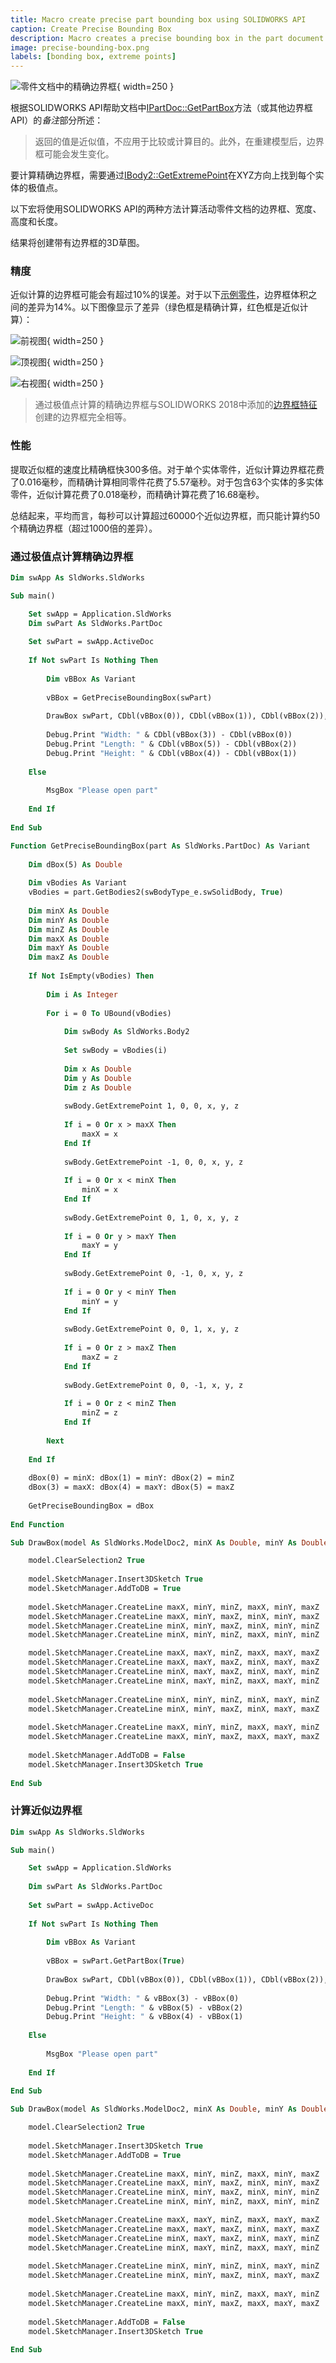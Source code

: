 ```yaml
---
title: Macro create precise part bounding box using SOLIDWORKS API
caption: Create Precise Bounding Box
description: Macro creates a precise bounding box in the part document using SOLIDWORKS API
image: precise-bounding-box.png
labels: [bonding box, extreme points]
---
```

![零件文档中的精确边界框](precise-bounding-box.png){ width=250 }

根据SOLIDWORKS API帮助文档中[IPartDoc::GetPartBox](https://help.solidworks.com/2016/english/api/sldworksapi/solidworks.interop.sldworks~solidworks.interop.sldworks.ipartdoc~getpartbox.html)方法（或其他边界框API）的*备注*部分所述：

> 返回的值是近似值，不应用于比较或计算目的。此外，在重建模型后，边界框可能会发生变化。

要计算精确边界框，需要通过[IBody2::GetExtremePoint](https://help.solidworks.com/2016/english/api/sldworksapi/solidworks.interop.sldworks~solidworks.interop.sldworks.ibody2~getextremepoint.html)在XYZ方向上找到每个实体的极值点。

以下宏将使用SOLIDWORKS API的两种方法计算活动零件文档的边界框、宽度、高度和长度。

结果将创建带有边界框的3D草图。

### 精度

近似计算的边界框可能会有超过10%的误差。对于以下[示例零件](bbox-precision.SLDPRT)，边界框体积之间的差异为14%。以下图像显示了差异（绿色框是精确计算，红色框是近似计算）：

![前视图](bbox-front-view.png){ width=250 }

![顶视图](bbox-top-view.png){ width=250 }

![右视图](bbox-right-view.png){ width=250 }

> 通过极值点计算的精确边界框与SOLIDWORKS 2018中添加的[边界框特征](https://help.solidworks.com/2018/English/WhatsNew/t_bounding_box_for_part_assem.htm)创建的边界框完全相等。

### 性能

提取近似框的速度比精确框快300多倍。对于单个实体零件，近似计算边界框花费了0.016毫秒，而精确计算相同零件花费了5.57毫秒。对于包含63个实体的多实体零件，近似计算花费了0.018毫秒，而精确计算花费了16.68毫秒。

总结起来，平均而言，每秒可以计算超过60000个近似边界框，而只能计算约50个精确边界框（超过1000倍的差异）。

### 通过极值点计算精确边界框

~~~ vb
Dim swApp As SldWorks.SldWorks

Sub main()

    Set swApp = Application.SldWorks
    Dim swPart As SldWorks.PartDoc
    
    Set swPart = swApp.ActiveDoc
    
    If Not swPart Is Nothing Then
            
        Dim vBBox As Variant
    
        vBBox = GetPreciseBoundingBox(swPart)
     
        DrawBox swPart, CDbl(vBBox(0)), CDbl(vBBox(1)), CDbl(vBBox(2)), CDbl(vBBox(3)), CDbl(vBBox(4)), CDbl(vBBox(5))
        
        Debug.Print "Width: " & CDbl(vBBox(3)) - CDbl(vBBox(0))
        Debug.Print "Length: " & CDbl(vBBox(5)) - CDbl(vBBox(2))
        Debug.Print "Height: " & CDbl(vBBox(4)) - CDbl(vBBox(1))
        
    Else
        
        MsgBox "Please open part"
        
    End If
    
End Sub

Function GetPreciseBoundingBox(part As SldWorks.PartDoc) As Variant
    
    Dim dBox(5) As Double
    
    Dim vBodies As Variant
    vBodies = part.GetBodies2(swBodyType_e.swSolidBody, True)
        
    Dim minX As Double
    Dim minY As Double
    Dim minZ As Double
    Dim maxX As Double
    Dim maxY As Double
    Dim maxZ As Double
        
    If Not IsEmpty(vBodies) Then
    
        Dim i As Integer
        
        For i = 0 To UBound(vBodies)
        
            Dim swBody As SldWorks.Body2
    
            Set swBody = vBodies(i)
            
            Dim x As Double
            Dim y As Double
            Dim z As Double
            
            swBody.GetExtremePoint 1, 0, 0, x, y, z
            
            If i = 0 Or x > maxX Then
                maxX = x
            End If
            
            swBody.GetExtremePoint -1, 0, 0, x, y, z
            
            If i = 0 Or x < minX Then
                minX = x
            End If
            
            swBody.GetExtremePoint 0, 1, 0, x, y, z
            
            If i = 0 Or y > maxY Then
                maxY = y
            End If
            
            swBody.GetExtremePoint 0, -1, 0, x, y, z
            
            If i = 0 Or y < minY Then
                minY = y
            End If
            
            swBody.GetExtremePoint 0, 0, 1, x, y, z
            
            If i = 0 Or z > maxZ Then
                maxZ = z
            End If
            
            swBody.GetExtremePoint 0, 0, -1, x, y, z
            
            If i = 0 Or z < minZ Then
                minZ = z
            End If
            
        Next
    
    End If
    
    dBox(0) = minX: dBox(1) = minY: dBox(2) = minZ
    dBox(3) = maxX: dBox(4) = maxY: dBox(5) = maxZ
    
    GetPreciseBoundingBox = dBox
    
End Function

Sub DrawBox(model As SldWorks.ModelDoc2, minX As Double, minY As Double, minZ As Double, maxX As Double, maxY As Double, maxZ As Double)

    model.ClearSelection2 True
            
    model.SketchManager.Insert3DSketch True
    model.SketchManager.AddToDB = True
    
    model.SketchManager.CreateLine maxX, minY, minZ, maxX, minY, maxZ
    model.SketchManager.CreateLine maxX, minY, maxZ, minX, minY, maxZ
    model.SketchManager.CreateLine minX, minY, maxZ, minX, minY, minZ
    model.SketchManager.CreateLine minX, minY, minZ, maxX, minY, minZ

    model.SketchManager.CreateLine maxX, maxY, minZ, maxX, maxY, maxZ
    model.SketchManager.CreateLine maxX, maxY, maxZ, minX, maxY, maxZ
    model.SketchManager.CreateLine minX, maxY, maxZ, minX, maxY, minZ
    model.SketchManager.CreateLine minX, maxY, minZ, maxX, maxY, minZ
    
    model.SketchManager.CreateLine minX, minY, minZ, minX, maxY, minZ
    model.SketchManager.CreateLine minX, minY, maxZ, minX, maxY, maxZ
    
    model.SketchManager.CreateLine maxX, minY, minZ, maxX, maxY, minZ
    model.SketchManager.CreateLine maxX, minY, maxZ, maxX, maxY, maxZ
    
    model.SketchManager.AddToDB = False
    model.SketchManager.Insert3DSketch True
    
End Sub

~~~



### 计算近似边界框

~~~ vb
Dim swApp As SldWorks.SldWorks

Sub main()

    Set swApp = Application.SldWorks
    
    Dim swPart As SldWorks.PartDoc
    
    Set swPart = swApp.ActiveDoc
    
    If Not swPart Is Nothing Then
                
        Dim vBBox As Variant
        
        vBBox = swPart.GetPartBox(True)
         
        DrawBox swPart, CDbl(vBBox(0)), CDbl(vBBox(1)), CDbl(vBBox(2)), CDbl(vBBox(3)), CDbl(vBBox(4)), CDbl(vBBox(5))
        
        Debug.Print "Width: " & vBBox(3) - vBBox(0)
        Debug.Print "Length: " & vBBox(5) - vBBox(2)
        Debug.Print "Height: " & vBBox(4) - vBBox(1)
        
    Else
        
        MsgBox "Please open part"
        
    End If
    
End Sub

Sub DrawBox(model As SldWorks.ModelDoc2, minX As Double, minY As Double, minZ As Double, maxX As Double, maxY As Double, maxZ As Double)

    model.ClearSelection2 True
            
    model.SketchManager.Insert3DSketch True
    model.SketchManager.AddToDB = True
    
    model.SketchManager.CreateLine maxX, minY, minZ, maxX, minY, maxZ
    model.SketchManager.CreateLine maxX, minY, maxZ, minX, minY, maxZ
    model.SketchManager.CreateLine minX, minY, maxZ, minX, minY, minZ
    model.SketchManager.CreateLine minX, minY, minZ, maxX, minY, minZ

    model.SketchManager.CreateLine maxX, maxY, minZ, maxX, maxY, maxZ
    model.SketchManager.CreateLine maxX, maxY, maxZ, minX, maxY, maxZ
    model.SketchManager.CreateLine minX, maxY, maxZ, minX, maxY, minZ
    model.SketchManager.CreateLine minX, maxY, minZ, maxX, maxY, minZ
    
    model.SketchManager.CreateLine minX, minY, minZ, minX, maxY, minZ
    model.SketchManager.CreateLine minX, minY, maxZ, minX, maxY, maxZ
    
    model.SketchManager.CreateLine maxX, minY, minZ, maxX, maxY, minZ
    model.SketchManager.CreateLine maxX, minY, maxZ, maxX, maxY, maxZ
    
    model.SketchManager.AddToDB = False
    model.SketchManager.Insert3DSketch True
    
End Sub


~~~

